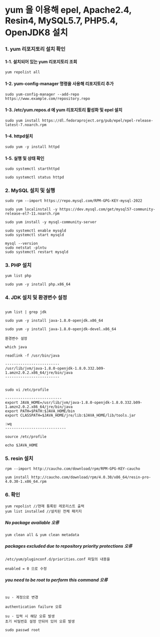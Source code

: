 # yum 을 이용해 epel, Apache2.4, Resin4, MySQL5.7, PHP5.4, OpenJDK8 설치

### 1. yum 리포지토리 설치 확인 

#### 1-1. 설치되어 있는 yum 리포지토리 조회 

```plaintext
yum repolist all 
```

#### 1-2. yum-config-manager 명령을 사용해 리포지토리 추가

```plaintext
sudo yum-config-manager --add-repo https://www.example.com/repository.repo
```

#### 1-3. /etc/yum.repos.d  에 yum 리포지토리 활성화 및 epel 설치 

```plaintext
sudo yum install https://dl.fedoraproject.org/pub/epel/epel-release-latest-7.noarch.rpm
```

#### 1-4. httpd설치

```plaintext
sudo yum -y install httpd
```

#### 1-5. 실행 및 상태 확인 

```plaintext
sudo systemctl starthttpd

sudo systemctl status httpd
```

### 2. MySQL 설치 및 실행

```plaintext 
sudo rpm --import https://repo.mysql.com/RPM-GPG-KEY-mysql-2022

sudo yum localinstall -y https://dev.mysql.com/get/mysql57-community-release-el7-11.noarch.rpm

sudo yum install -y mysql-community-server

sudo systemctl enable mysqld
sudo systemctl start mysqld

mysql --version
sudo netstat -plntu 
sudo systemctl restart mysqld
```

### 3. PHP 설치 

```plaintext
yum list php

sudo yum -y install php.x86_64

```

### 4. JDK 설치 및 환경변수 설정 

```plaintext

yum list | grep jdk

sudo yum -y install java-1.8.0-openjdk.x86_64

sudo yum -y install java-1.8.0-openjdk-devel.x86_64

```

```plaintext
환경변수 설정

which java

readlink -f /usr/bin/java

-------------------------
/usr/lib/jvm/java-1.8.0-openjdk-1.8.0.332.b09-1.amzn2.0.2.x86_64/jre/bin/java
-------------------------


sudo vi /etc/profile

--------------------------
export JAVA_HOME=/usr/lib/jvm/java-1.8.0-openjdk-1.8.0.332.b09-1.amzn2.0.2.x86_64/jre/bin/java
export PATH=$PATH:$JAVA_HOME/bin
export CLASSPATH=$JAVA_HOME/jre/lib:$JAVA_HOME/lib/tools.jar

:wq
----------------------------

source /etc/profile

echo $JAVA_HOME
```



### 5. resin 설치 

```plaintext
rpm --import http://caucho.com/download/rpm/RPM-GPG-KEY-caucho

yum install http://caucho.com/download/rpm/4.0.30/x86_64/resin-pro-4.0.30-1.x86_64.rpm
```


### 6. 확인
```plaintext
yum repolist //현재 틍록된 레포리스트 출력
yum list installed //설치된 전체 패키지 

```



##### No package available 오류

```plaintext
yum clean all & yum clean metadata
```

##### packages excluded due to repository priority protections 오류

```plaintext
/etc/yum/pluginconf.d/priorities.conf 파일의 내용을

enabled = 0 으로 수정
```

##### you need to be root to perform this command 오류
```plaintext

su - 계정으로 변경

authentication failure 오류

su - 입력 시 해당 오류 발생
초기 비밀번호 설정 안되어 있어 오류 발생 

sudo passwd root 

```